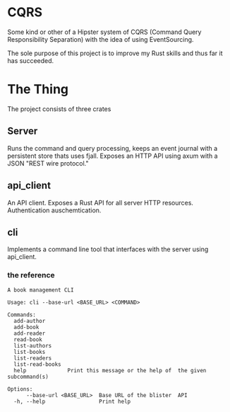 # CQRS

Some kind or other of a Hipster system of CQRS (Command Query Responsibility Separation) with the idea of using EventSourcing.

The sole purpose of this project is to improve my Rust skills and thus far it has succeeded.

# The Thing
The project consists of three crates

## Server
Runs the command and query processing, keeps an event journal with a persistent store thats uses fjall. Exposes an HTTP API using axum with a JSON "REST wire protocol."

## api_client
An API client. Exposes a Rust API for all server HTTP resources. Authentication auschemtication.

## cli
Implements a command line tool that interfaces with the server using api_client.

### the reference

    A book management CLI

    Usage: cli --base-url <BASE_URL> <COMMAND>

    Commands:
      add-author
      add-book
      add-reader
      read-book
      list-authors
      list-books
      list-readers
      list-read-books
      help             Print this message or the help of  the given subcommand(s)

    Options:
          --base-url <BASE_URL>  Base URL of the blister  API
      -h, --help                 Print help
